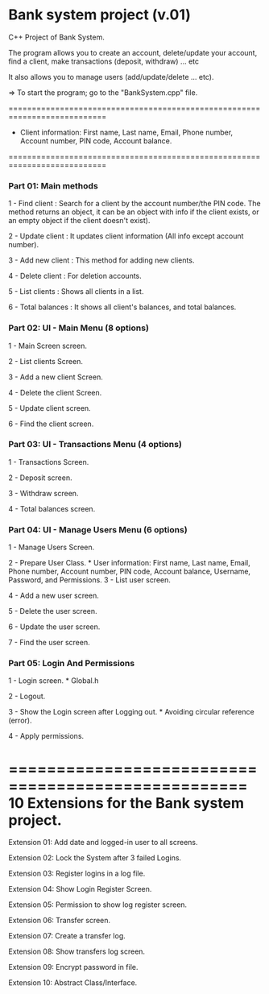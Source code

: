 

# Bank system project (v.01)

C++ Project of Bank System. 

The program allows you to create an account, delete/update your account, find a client, make transactions (deposit, withdraw) ... etc

It also allows you to manage users (add/update/delete ... etc).

=> To start the program; go to the "BankSystem.cpp" file.

===========================================================================

* Client information: First name, Last name, Email, Phone number, Account number, PIN code, Account balance.

===========================================================================
### Part 01: Main methods
1 - Find client		: Search for a client by the account number/the PIN code. The method returns an object, it can be an object with info if the client exists, or an empty object if the client doesn't exist).

2 - Update client	: It updates client information (All info except account number).

3 - Add new client	: This method for adding new clients.

4 - Delete client	: For deletion accounts.

5 - List clients	: Shows all clients in a list.

6 - Total balances	: It shows all client's balances, and total balances.


### Part 02: UI - Main Menu (8 options)
1 - Main Screen screen.

2 - List clients Screen.

3 - Add a new client Screen.

4 - Delete the client Screen.

5 - Update client screen.

6 - Find the client screen.


### Part 03: UI - Transactions Menu (4 options)
1 - Transactions Screen.

2 - Deposit screen.

3 - Withdraw screen.

4 - Total balances screen.

### Part 04: UI - Manage Users Menu (6 options)
1 - Manage Users Screen.

2 - Prepare User Class.
	* User information: First name, Last name, Email, Phone number, Account number, PIN code, Account balance, Username, Password, and Permissions.
3 - List user screen.

4 - Add a new user screen.

5 - Delete the user screen.

6 - Update the user screen.

7 - Find the user screen.

### Part 05: Login And Permissions
1 - Login screen.
	* Global.h
 
2 - Logout.

3 - Show the Login screen after Logging out.
	* Avoiding circular reference (error).
 
4 - Apply permissions.

===================================================
     10 Extensions for the Bank system project.
===================================================
 
 Extension 01: Add date and logged-in user to all screens.

 Extension 02: Lock the System after 3 failed Logins.

 Extension 03: Register logins in a log file.

 Extension 04: Show Login Register Screen.

 Extension 05: Permission to show log register screen.

 Extension 06: Transfer screen.

 Extension 07: Create a transfer log.

 Extension 08: Show transfers log screen.

 Extension 09: Encrypt password in file.

 Extension 10: Abstract Class/Interface.

 
